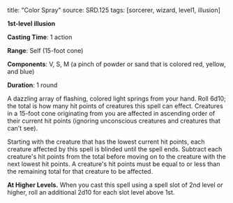 title: "Color Spray"
source: SRD.125
tags: [sorcerer, wizard, level1, illusion]

**1st-level illusion**

**Casting Time**: 1 action

**Range**: Self (15-foot cone)

**Components**: V, S, M (a pinch of powder or sand that is colored red, yellow, and blue)

**Duration**: 1 round

A dazzling array of flashing, colored light springs from your hand. Roll 6d10; the total is how many hit points of creatures this spell can effect. Creatures in a 15-foot cone originating from you are affected in ascending order of their current hit points (ignoring unconscious creatures and creatures that can't see).

Starting with the creature that has the lowest current hit points, each creature affected by this spell is blinded until the spell ends. Subtract each creature's hit points from the total before moving on to the creature with the next lowest hit points. A creature's hit points must be equal to or less than the remaining total for that creature to be affected.

**At Higher Levels.** When you cast this spell using a spell slot of 2nd level or higher, roll an additional 2d10 for each slot level above 1st.
